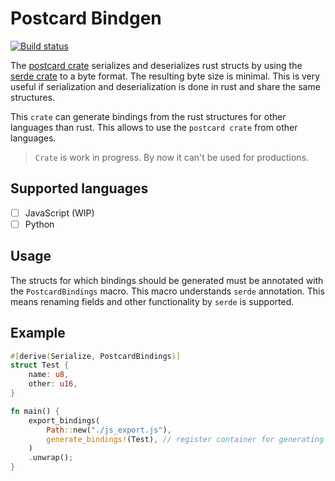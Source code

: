 # Postcard Bindgen

[![Build status](https://github.com/teamplayer3/postcard-bindgen/workflows/Rust/badge.svg)](https://github.com/teamplayer3/postcard-bindgen/actions)

The [postcard crate](https://github.com/jamesmunns/postcard) serializes and deserializes rust structs by using the [serde crate](https://github.com/serde-rs/serde) to a byte format. The resulting byte size is minimal. This is very useful if serialization and deserialization is done in rust and share the same structures.

This `crate` can generate bindings from the rust structures for other languages than rust. This allows to use the `postcard crate` from other languages.

> `Crate` is work in progress. By now it can't be used for productions.

## Supported languages

- [ ] JavaScript (WIP)
- [ ] Python

## Usage

The structs for which bindings should be generated must be annotated with the `PostcardBindings` macro. This macro understands `serde` annotation. This means renaming fields and other functionality by `serde` is supported.

## Example

```rust
#[derive(Serialize, PostcardBindings)]
struct Test {
    name: u8,
    other: u16,
}

fn main() {
    export_bindings(
        Path::new("./js_export.js"),
        generate_bindings!(Test), // register container for generating bindings
    )
    .unwrap();
}
```
